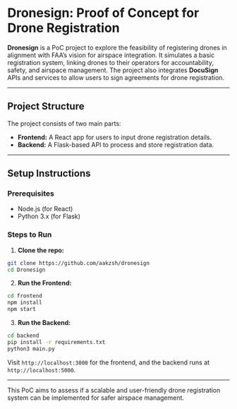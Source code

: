 # Dronesign: Proof of Concept for Drone Registration

**Dronesign** is a PoC project to explore the feasibility of registering drones in alignment with FAA’s vision for airspace integration. It simulates a basic registration system, linking drones to their operators for accountability, safety, and airspace management. The project also integrates **DocuSign** APIs and services to allow users to sign agreements for drone registration.

---

## Project Structure

The project consists of two main parts:

- **Frontend:** A React app for users to input drone registration details.
- **Backend:** A Flask-based API to process and store registration data.

---

## Setup Instructions

### Prerequisites

- Node.js (for React)
- Python 3.x (for Flask)

### Steps to Run

1. **Clone the repo:**

```bash
git clone https://github.com/aakzsh/dronesign
cd Dronesign
```

2. **Run the Frontend:**

```bash
cd frontend
npm install
npm start
```

3. **Run the Backend:**

```bash
cd backend
pip install -r requirements.txt
python3 main.py
```

Visit `http://localhost:3000` for the frontend, and the backend runs at `http://localhost:5000`.

---

This PoC aims to assess if a scalable and user-friendly drone registration system can be implemented for safer airspace management.